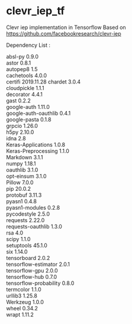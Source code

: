# clevr_iep_tf
Clevr iep implementation in Tensorflow
Based on https://github.com/facebookresearch/clevr-iep

Dependency List :

absl-py                0.9.0     
astor                  0.8.1     
autopep8               1.5       
cachetools             4.0.0     
certifi                2019.11.28
chardet                3.0.4     
cloudpickle            1.1.1     
decorator              4.4.1     
gast                   0.2.2     
google-auth            1.11.0    
google-auth-oauthlib   0.4.1     
google-pasta           0.1.8     
grpcio                 1.26.0    
h5py                   2.10.0    
idna                   2.8       
Keras-Applications     1.0.8     
Keras-Preprocessing    1.1.0     
Markdown               3.1.1     
numpy                  1.18.1    
oauthlib               3.1.0     
opt-einsum             3.1.0     
Pillow                 7.0.0     
pip                    20.0.2    
protobuf               3.11.3    
pyasn1                 0.4.8     
pyasn1-modules         0.2.8     
pycodestyle            2.5.0     
requests               2.22.0    
requests-oauthlib      1.3.0     
rsa                    4.0       
scipy                  1.1.0     
setuptools             45.1.0    
six                    1.14.0    
tensorboard            2.0.2     
tensorflow-estimator   2.0.1     
tensorflow-gpu         2.0.0     
tensorflow-hub         0.7.0     
tensorflow-probability 0.8.0     
termcolor              1.1.0     
urllib3                1.25.8    
Werkzeug               1.0.0     
wheel                  0.34.2    
wrapt                  1.11.2 
